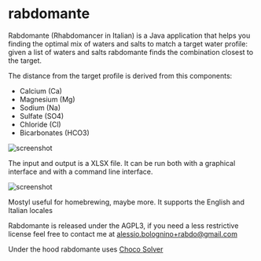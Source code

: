 # rabdomante

Rabdomante (Rhabdomancer in Italian) is a Java application that helps you finding the optimal mix of waters and salts to match a target water profile: 
given a list of waters and salts rabdomante finds the combination closest to the target.

The distance from the target profile is derived from this components:

* Calcium (Ca)
* Magnesium (Mg)
* Sodium (Na)
* Sulfate (SO4)
* Chloride (Cl)
* Bicarbonates (HCO3)

![screenshot](https://raw.githubusercontent.com/molok/rabdomante/master/misc/screenshot_windows_1.2.png)

The input and output is a XLSX file. It can be run both with a graphical interface and with a command line interface.

![screenshot](https://raw.githubusercontent.com/molok/rabdomante/master/misc/screenshot_cli_1.2.png)

Mostyl useful for homebrewing, maybe more. It supports the English and Italian locales

Rabdomante is released under the AGPL3, if you need a less restrictive license feel free to contact me at [alessio.bolognino+rabdo@gmail.com](mailto:alessio.bolognino+rabdo@gmail.com)

Under the hood rabdomante uses [Choco Solver](https://github.com/chocoteam/choco-solver)
